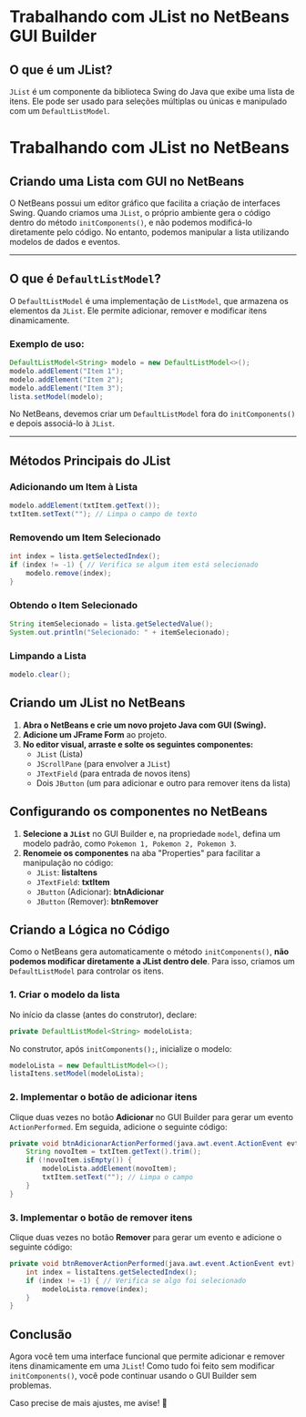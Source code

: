 # Trabalhando com JList no NetBeans GUI Builder

## O que é um JList?
`JList` é um componente da biblioteca Swing do Java que exibe uma lista de itens. Ele pode ser usado para seleções múltiplas ou únicas e manipulado com um `DefaultListModel`.

# Trabalhando com JList no NetBeans

## Criando uma Lista com GUI no NetBeans

O NetBeans possui um editor gráfico que facilita a criação de interfaces Swing. Quando criamos uma `JList`, o próprio ambiente gera o código dentro do método `initComponents()`, e não podemos modificá-lo diretamente pelo código. No entanto, podemos manipular a lista utilizando modelos de dados e eventos.

---

## O que é `DefaultListModel`?

O `DefaultListModel` é uma implementação de `ListModel`, que armazena os elementos da `JList`. Ele permite adicionar, remover e modificar itens dinamicamente.

### Exemplo de uso:
```java
DefaultListModel<String> modelo = new DefaultListModel<>();
modelo.addElement("Item 1");
modelo.addElement("Item 2");
modelo.addElement("Item 3");
lista.setModel(modelo);
```

No NetBeans, devemos criar um `DefaultListModel` fora do `initComponents()` e depois associá-lo à `JList`.

---

## Métodos Principais do JList

### Adicionando um Item à Lista
```java
modelo.addElement(txtItem.getText());
txtItem.setText(""); // Limpa o campo de texto
```

### Removendo um Item Selecionado
```java
int index = lista.getSelectedIndex();
if (index != -1) { // Verifica se algum item está selecionado
    modelo.remove(index);
}
```

### Obtendo o Item Selecionado
```java
String itemSelecionado = lista.getSelectedValue();
System.out.println("Selecionado: " + itemSelecionado);
```

### Limpando a Lista
```java
modelo.clear();
```



## Criando um JList no NetBeans
1. **Abra o NetBeans e crie um novo projeto Java com GUI (Swing).**
2. **Adicione um JFrame Form** ao projeto.
3. **No editor visual, arraste e solte os seguintes componentes:**
   - `JList` (Lista)
   - `JScrollPane` (para envolver a `JList`)
   - `JTextField` (para entrada de novos itens)
   - Dois `JButton` (um para adicionar e outro para remover itens da lista)

## Configurando os componentes no NetBeans
1. **Selecione a `JList`** no GUI Builder e, na propriedade `model`, defina um modelo padrão, como `Pokemon 1, Pokemon 2, Pokemon 3`.
2. **Renomeie os componentes** na aba "Properties" para facilitar a manipulação no código:
   - `JList`: **listaItens**
   - `JTextField`: **txtItem**
   - `JButton` (Adicionar): **btnAdicionar**
   - `JButton` (Remover): **btnRemover**

## Criando a Lógica no Código
Como o NetBeans gera automaticamente o método `initComponents()`, **não podemos modificar diretamente a JList dentro dele**. Para isso, criamos um `DefaultListModel` para controlar os itens.

### 1. Criar o modelo da lista
No início da classe (antes do construtor), declare:

```java
private DefaultListModel<String> modeloLista;
```

No construtor, após `initComponents();`, inicialize o modelo:

```java
modeloLista = new DefaultListModel<>();
listaItens.setModel(modeloLista);
```

### 2. Implementar o botão de adicionar itens
Clique duas vezes no botão **Adicionar** no GUI Builder para gerar um evento `ActionPerformed`. Em seguida, adicione o seguinte código:

```java
private void btnAdicionarActionPerformed(java.awt.event.ActionEvent evt) {                                              
    String novoItem = txtItem.getText().trim();
    if (!novoItem.isEmpty()) {
        modeloLista.addElement(novoItem);
        txtItem.setText(""); // Limpa o campo
    }
}
```

### 3. Implementar o botão de remover itens
Clique duas vezes no botão **Remover** para gerar um evento e adicione o seguinte código:

```java
private void btnRemoverActionPerformed(java.awt.event.ActionEvent evt) {                                              
    int index = listaItens.getSelectedIndex();
    if (index != -1) { // Verifica se algo foi selecionado
        modeloLista.remove(index);
    }
}
```

## Conclusão
Agora você tem uma interface funcional que permite adicionar e remover itens dinamicamente em uma `JList`! Como tudo foi feito sem modificar `initComponents()`, você pode continuar usando o GUI Builder sem problemas.

Caso precise de mais ajustes, me avise! 🚀

